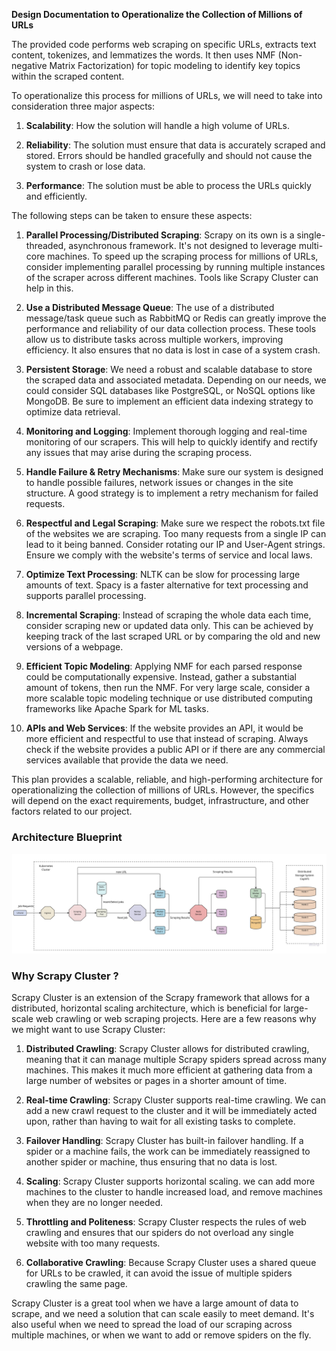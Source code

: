 **Design Documentation to Operationalize the Collection of Millions of URLs**

The provided code performs web scraping on specific URLs, extracts text content, tokenizes, and lemmatizes the words. It then uses NMF (Non-negative Matrix Factorization) for topic modeling to identify key topics within the scraped content. 

To operationalize this process for millions of URLs, we will need to take into consideration three major aspects:

1. **Scalability**: How the solution will handle a high volume of URLs.

2. **Reliability**: The solution must ensure that data is accurately scraped and stored. Errors should be handled gracefully and should not cause the system to crash or lose data.

3. **Performance**: The solution must be able to process the URLs quickly and efficiently. 

The following steps can be taken to ensure these aspects:

1. **Parallel Processing/Distributed Scraping**: Scrapy on its own is a single-threaded, asynchronous framework. It's not designed to leverage multi-core machines. To speed up the scraping process for millions of URLs, consider implementing parallel processing by running multiple instances of the scraper across different machines. Tools like Scrapy Cluster can help in this.

2. **Use a Distributed Message Queue**: The use of a distributed message/task queue such as RabbitMQ or Redis can greatly improve the performance and reliability of our data collection process. These tools allow us to distribute tasks across multiple workers, improving efficiency. It also ensures that no data is lost in case of a system crash.

3. **Persistent Storage**: We need a robust and scalable database to store the scraped data and associated metadata. Depending on our needs, we could consider SQL databases like PostgreSQL, or NoSQL options like MongoDB. Be sure to implement an efficient data indexing strategy to optimize data retrieval.

4. **Monitoring and Logging**: Implement thorough logging and real-time monitoring of our scrapers. This will help to quickly identify and rectify any issues that may arise during the scraping process.

5. **Handle Failure & Retry Mechanisms**: Make sure our system is designed to handle possible failures, network issues or changes in the site structure. A good strategy is to implement a retry mechanism for failed requests.

6. **Respectful and Legal Scraping**: Make sure we respect the robots.txt file of the websites we are scraping. Too many requests from a single IP can lead to it being banned. Consider rotating our IP and User-Agent strings. Ensure we comply with the website's terms of service and local laws.

7. **Optimize Text Processing**: NLTK can be slow for processing large amounts of text. Spacy is a faster alternative for text processing and supports parallel processing.

8. **Incremental Scraping**: Instead of scraping the whole data each time, consider scraping new or updated data only. This can be achieved by keeping track of the last scraped URL or by comparing the old and new versions of a webpage.

9. **Efficient Topic Modeling**: Applying NMF for each parsed response could be computationally expensive. Instead, gather a substantial amount of tokens, then run the NMF. For very large scale, consider a more scalable topic modeling technique or use distributed computing frameworks like Apache Spark for ML tasks.

10. **APIs and Web Services**: If the website provides an API, it would be more efficient and respectful to use that instead of scraping. Always check if the website provides a public API or if there are any commercial services available that provide the data we need.

This plan provides a scalable, reliable, and high-performing architecture for operationalizing the collection of millions of URLs. However, the specifics will depend on the exact requirements, budget, infrastructure, and other factors related to our project.

### Architecture Blueprint

![Architecture](Distributed_Web_Scraper.jpg)

### Why Scrapy Cluster ?

Scrapy Cluster is an extension of the Scrapy framework that allows for a distributed, horizontal scaling architecture, which is beneficial for large-scale web crawling or web scraping projects. Here are a few reasons why we might want to use Scrapy Cluster:

1. **Distributed Crawling**: Scrapy Cluster allows for distributed crawling, meaning that it can manage multiple Scrapy spiders spread across many machines. This makes it much more efficient at gathering data from a large number of websites or pages in a shorter amount of time.

2. **Real-time Crawling**: Scrapy Cluster supports real-time crawling. We can add a new crawl request to the cluster and it will be immediately acted upon, rather than having to wait for all existing tasks to complete.

3. **Failover Handling**: Scrapy Cluster has built-in failover handling. If a spider or a machine fails, the work can be immediately reassigned to another spider or machine, thus ensuring that no data is lost.

4. **Scaling**: Scrapy Cluster supports horizontal scaling. we can add more machines to the cluster to handle increased load, and remove machines when they are no longer needed.

5. **Throttling and Politeness**: Scrapy Cluster respects the rules of web crawling and ensures that our spiders do not overload any single website with too many requests.

6. **Collaborative Crawling**: Because Scrapy Cluster uses a shared queue for URLs to be crawled, it can avoid the issue of multiple spiders crawling the same page.

Scrapy Cluster is a great tool when we have a large amount of data to scrape, and we need a solution that can scale easily to meet demand. It's also useful when we need to spread the load of our scraping across multiple machines, or when we want to add or remove spiders on the fly.

